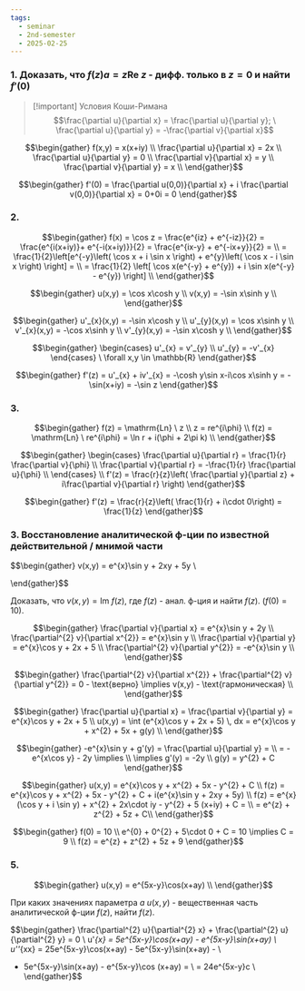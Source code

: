```yaml
---
tags:
  - seminar
  - 2nd-semester
  - 2025-02-25
---
```


### 1. Доказать, что $f(z)a = z\mathrm{Re} \ z$ - дифф. только в $z=0$ и найти $f'(0)$

> [!important] Условия Коши-Римана
> $$\frac{\partial u}{\partial x} = \frac{\partial u}{\partial y}; \ \frac{\partial u}{\partial y} = -\frac{\partial v}{\partial x}$$

$$\begin{gather}
f(x,y) = x(x+iy) \\
\frac{\partial u}{\partial x} = 2x \\
\frac{\partial u}{\partial y} = 0 \\
\frac{\partial v}{\partial x} = y \\
\frac{\partial v}{\partial y} = x \\
\end{gather}$$

$$\begin{gather}
f'(0) = \frac{\partial u(0,0)}{\partial x} + i \frac{\partial v(0,0)}{\partial x} = 0+0i = 0
\end{gather}$$

### 2.

$$\begin{gather}
f(x) = \cos z = \frac{e^{iz} + e^{-iz}}{2} = \frac{e^{i(x+iy)}+ e^{-i(x+iy)}}{2} = \frac{e^{ix-y} + e^{-ix+y}}{2} = \\
= \frac{1}{2}\left[e^{-y}\left( \cos x + i \sin x \right) + e^{y}\left( \cos x - i \sin x \right) \right] = \\
= \frac{1}{2} \left[ \cos x(e^{-y} + e^{y}) + i \sin x(e^{-y} - e^{y}) \right] \\
\end{gather}$$

$$\begin{gather}
u(x,y) = \cos x\cosh y \\
v(x,y) = -\sin x\sinh y \\
\end{gather}$$

$$\begin{gather}
u'_{x}(x,y) = -\sin x\cosh y \\
u'_{y}(x,y) = \cos x\sinh y \\ 
v'_{x}(x,y) = -\cos x\sinh y \\
v'_{y}(x,y) = -\sin x\cosh y \\
\end{gather}$$

$$\begin{gather}
\begin{cases}
u'_{x} = v'_{y} \\
u'_{y} = -v'_{x}
\end{cases} \ \forall x,y \in \mathbb{R}
\end{gather}$$

$$\begin{gather}
f'(z) = u'_{x} + iv'_{x} = -\cosh y\sin x-i\cos x\sinh y = - \sin(x+iy) = -\sin z
\end{gather}$$

### 3.

$$\begin{gather}
f(z) = \mathrm{Ln} \ z \\
z = re^{i\phi} \\
f(z) = \mathrm{Ln} \ re^{i\phi} = \ln r + i(\phi + 2\pi k) \\
\end{gather}$$

$$\begin{gather}
\begin{cases}
\frac{\partial u}{\partial r} = \frac{1}{r} \frac{\partial v}{\phi} \\
\frac{\partial v}{\partial r} = -\frac{1}{r} \frac{\partial u}{\phi} \\
\end{cases} \\
f'(z) = \frac{r}{z}\left( \frac{\partial y}{\partial z} + i\frac{\partial v}{\partial r} \right)
\end{gather}$$

$$\begin{gather}
f'(z) = \frac{r}{z}\left( \frac{1}{r} + i\cdot 0\right) = \frac{1}{z}
\end{gather}$$

### 3. Восстановление аналитической ф-ции по известной действительной / мнимой части

$$\begin{gather}
v(x,y) = e^{x}\sin y + 2xy + 5y \\

\end{gather}$$

Доказать, что $v(x,y) = \mathrm{Im} \ f(z)$, где $f(z)$ - анал. ф-ция и найти $f(z)$. ($f(0) = 10$).

$$\begin{gather}
\frac{\partial v}{\partial x} = e^{x}\sin y + 2y \\
\frac{\partial^{2} v}{\partial x^{2}} = e^{x}\sin y \\
\frac{\partial v}{\partial y} = e^{x}\cos y + 2x + 5 \\
\frac{\partial^{2} v}{\partial y^{2}} = -e^{x}\sin y \\
\end{gather}$$

$$\begin{gather}
\frac{\partial^{2} v}{\partial x^{2}} + \frac{\partial^{2} v}{\partial y^{2}} = 0 - \text{верно} \implies v(x,y) - \text{гармоническая} \\
\end{gather}$$

$$\begin{gather}
\frac{\partial u}{\partial x} = \frac{\partial v}{\partial y} = e^{x}\cos y + 2x + 5 \\
u(x,y) = \int (e^{x}\cos y + 2x + 5) \, dx = e^{x}\cos y + x^{2} + 5x + g(y) \\
\end{gather}$$

$$\begin{gather}
-e^{x}\sin y + g'(y) = \frac{\partial u}{\partial y} = \\
= -e^{x\cos y} - 2y \implies \\
\implies g'(y) = -2y \\
g(y) = y^{2} + C
\end{gather}$$

$$\begin{gather}
u(x,y) = e^{x}\cos y + x^{2} + 5x - y^{2} + C \\
f(z) = e^{x}\cos y + x^{2} + 5x - y^{2} + C + i(e^{x}\sin y + 2xy + 5y) \\
f(z) = e^{x}(\cos y + i \sin y) + x^{2} + 2x\cdot iy - y^{2} + 5 (x+iy) + C = \\
= e^{z} + z^{2} + 5z + C\\
\end{gather}$$

$$\begin{gather}
f(0) = 10 \\
e^{0} + 0^{2} + 5\cdot 0 + C = 10 \implies C = 9 \\
f(z) = e^{z} + z^{2} + 5z + 9
\end{gather}$$

### 5.

$$\begin{gather}
u(x,y) = e^{5x-y}\cos(x+ay) \\
\end{gather}$$

При каких значениях параметра $a$ $u(x,y)$ - вещественная часть аналитической ф-ции $f(z)$, найти $f(z)$.

$$\begin{gather}
\frac{\partial^{2} u}{\partial^{2} x} + \frac{\partial^{2} u}{\partial^{2} y} = 0 \\
u'_{x} = 5e^{5x-y}\cos(x+ay) - e^{5x-y}\sin(x+ay) \\
u''_{xx} = 25e^{5x-y}\cos(x+ay) - 5e^{5x-y}\sin(x+ay) - \\
- 5e^{5x-y}\sin(x+ay) - e^{5x-y}\cos (x+ay) = \\
= 24e^{5x-y}c \\
\end{gather}$$